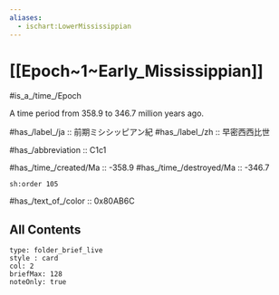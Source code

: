 ```yaml
---
aliases:
  - ischart:LowerMississippian
---
```


# [[Epoch~1~Early_Mississippian]] 

#is_a_/time_/Epoch 

A time period from 358.9 to 346.7 million years ago. 

#has_/label_/ja  :: 前期ミシシッピアン紀
#has_/label_/zh  :: 早密西西比世

#has_/abbreviation :: C1c1

#has_/time_/created/Ma :: -358.9 
#has_/time_/destroyed/Ma :: -346.7 

    sh:order 105 

#has_/text_of_/color :: 0x80AB6C

## All Contents

```ccard
type: folder_brief_live
style : card
col: 2
briefMax: 128
noteOnly: true
```


